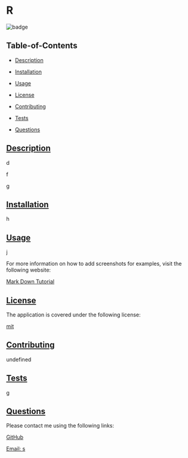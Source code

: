 
  # R
  
  
  ![badge](https://img.shields.io/badge/license-mit-blue)
    

  ## Table-of-Contents

  * [Description](#description)
  * [Installation](#installation)
  * [Usage](#usage)
  
  * [License](#license)
    
  * [Contributing](#contributing)
  * [Tests](#tests)
  * [Questions](#questions)
  
  ## [Description](#table-of-contents)

  d

  f

  g

  ## [Installation](#table-of-contents)

  h

  ## [Usage](#table-of-contents)

  j
  
  For more information on how to add screenshots for examples, visit the following website:
  
  [Mark Down Tutorial](https://agea.github.io/tutorial.md/)
  
  
  ## [License](#table-of-contents)

  The application is covered under the following license:

  
  [mit](https://choosealicense.com/licenses/mit)
    
    

  ## [Contributing](#table-of-contents)
  
  undefined

  ## [Tests](#table-of-contents)

  g

  ## [Questions](#table-of-contents)

  Please contact me using the following links:

  [GitHub](https://github.com/a)

  [Email: s](mailto:s)
